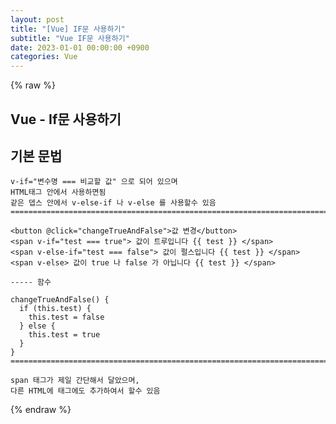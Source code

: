 ```yaml
---  
layout: post  
title: "[Vue] IF문 사용하기"  
subtitle: "Vue IF문 사용하기"  
date: 2023-01-01 00:00:00 +0900  
categories: Vue  
---  
```

{% raw %}  
## Vue - If문 사용하기  
  
## 기본 문법  
	v-if="변수명 === 비교할 값" 으로 되어 있으며  
	HTML태그 안에서 사용하면됨  
	같은 뎁스 안에서 v-else-if 나 v-else 를 사용할수 있음  
	=================================================================================================================  
  
	<button @click="changeTrueAndFalse">값 변경</button>  
	<span v-if="test === true"> 값이 트루입니다 {{ test }} </span>  
    <span v-else-if="test === false"> 값이 펄스입니다 {{ test }} </span>  
	<span v-else> 값이 true 나 false 가 아닙니다 {{ test }} </span>  
  
	----- 함수  
  
    changeTrueAndFalse() {  
      if (this.test) {  
        this.test = false  
      } else {  
        this.test = true  
      }  
    }  
	=================================================================================================================  
  
	span 태그가 제일 간단해서 달았으며,  
	다른 HTML에 태그에도 추가하여서 할수 있음  
{% endraw %}
